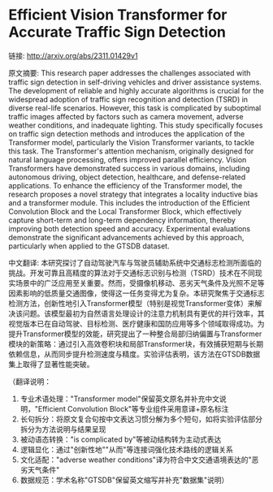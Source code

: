 # Efficient Vision Transformer for Accurate Traffic Sign Detection

链接: http://arxiv.org/abs/2311.01429v1

原文摘要:
This research paper addresses the challenges associated with traffic sign
detection in self-driving vehicles and driver assistance systems. The
development of reliable and highly accurate algorithms is crucial for the
widespread adoption of traffic sign recognition and detection (TSRD) in diverse
real-life scenarios. However, this task is complicated by suboptimal traffic
images affected by factors such as camera movement, adverse weather conditions,
and inadequate lighting. This study specifically focuses on traffic sign
detection methods and introduces the application of the Transformer model,
particularly the Vision Transformer variants, to tackle this task. The
Transformer's attention mechanism, originally designed for natural language
processing, offers improved parallel efficiency. Vision Transformers have
demonstrated success in various domains, including autonomous driving, object
detection, healthcare, and defense-related applications. To enhance the
efficiency of the Transformer model, the research proposes a novel strategy
that integrates a locality inductive bias and a transformer module. This
includes the introduction of the Efficient Convolution Block and the Local
Transformer Block, which effectively capture short-term and long-term
dependency information, thereby improving both detection speed and accuracy.
Experimental evaluations demonstrate the significant advancements achieved by
this approach, particularly when applied to the GTSDB dataset.

中文翻译:
本研究探讨了自动驾驶汽车与驾驶员辅助系统中交通标志检测所面临的挑战。开发可靠且高精度的算法对于交通标志识别与检测（TSRD）技术在不同现实场景中的广泛应用至关重要。然而，受摄像机移动、恶劣天气条件及光照不足等因素影响的低质量交通图像，使得这一任务变得尤为复杂。本研究聚焦于交通标志检测方法，创新性地引入Transformer模型（特别是视觉Transformer变体）来解决该问题。该模型最初为自然语言处理设计的注意力机制具有更优的并行效率，其视觉版本已在自动驾驶、目标检测、医疗健康和国防应用等多个领域取得成功。为提升Transformer模型的效能，研究提出了一种整合局部归纳偏置与Transformer模块的新策略：通过引入高效卷积块和局部Transformer块，有效捕获短期与长期依赖信息，从而同步提升检测速度与精度。实验评估表明，该方法在GTSDB数据集上取得了显著性能突破。

（翻译说明：
1. 专业术语处理："Transformer model"保留英文原名并补充中文说明，"Efficient Convolution Block"等专业组件采用意译+原名标注
2. 长句拆分：将原文复合句按中文表达习惯分解为多个短句，如将实验评估部分拆分为方法说明与结果呈现
3. 被动语态转换："is complicated by"等被动结构转为主动式表达
4. 逻辑显化：通过"创新性地""从而"等连接词强化技术路线的逻辑关系
5. 文化适配："adverse weather conditions"译为符合中文交通语境表达的"恶劣天气条件"
6. 数据规范：学术名称"GTSDB"保留英文缩写并补充"数据集"说明）
